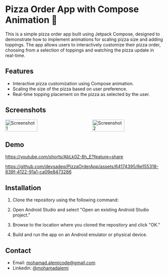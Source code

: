 # Pizza Order App with Compose Animation 🍕

This is a simple pizza order app built using Jetpack Compose, designed to demonstrate how to implement animations for scaling pizza size and adding toppings. The app allows users to interactively customize their pizza order, choosing from a selection of toppings and watching the pizza update in real-time.

## Features

- Interactive pizza customization using Compose animation.
- Scaling the size of the pizza based on user preference.
- Real-time topping placement on the pizza as selected by the user.

## Screenshots

<div style="display: flex; justify-content: space-between;">
  <img src="https://github.com/devsadeq/PizzaOrderApp/assets/64174395/b6252ce3-217c-4ec2-90cb-029f327998a4" alt="Screenshot 1" width="45%">
  <img src="https://github.com/devsadeq/PizzaOrderApp/assets/64174395/08dd74a6-7fef-47ac-b10c-043a199dfac2" alt="Screenshot 2" width="45%">
</div>

## Demo
https://youtube.com/shorts/AbLk0Z-8h_E?feature=share

https://github.com/devsadeq/PizzaOrderApp/assets/64174395/8e155318-839f-4122-91a1-ca09e8473286

## Installation

1. Clone the repository using the following command:

2. Open Android Studio and select "Open an existing Android Studio project."

3. Browse to the location where you cloned the repository and click "OK."

4. Build and run the app on an Android emulator or physical device.

## Contact

- Email: mohamad.alemicode@gmail.com
- Linkedin: [@mohamadalemi](https://www.linkedin.com/in/mohamad-alemicode14/)
